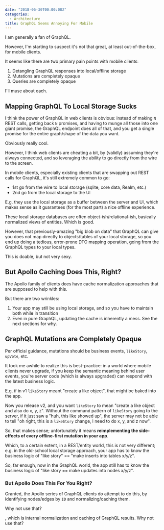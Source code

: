```yaml
---
date: "2018-06-30T00:00:00Z"
categories:
  - Architecture
title: GraphQL Seems Annoying For Mobile
---
```



I am generally a fan of GraphQL.

However, I'm starting to suspect it's not that great, at least out-of-the-box, for mobile clients.

It seems like there are two primary pain points with mobile clients:

1. Detangling GraphQL responses into local/offline storage
2. Mutations are completely opaque
3. Queries are completely opaque

I'll muse about each.

Mapping GraphQL To Local Storage Sucks
--------------------------------------

I think the power of GraphQL in web clients is obvious: instead of making `N` REST calls, getting back `N` promises, and having to munge all those into one giant promise, the GraphQL endpoint does all of that, and you get a single promise for the entire graph/shape of the data you want.

Obviously really cool.

However, I think web clients are cheating a bit, by (validly) assuming they're always connected, and so leveraging the ability to go directly from the wire to the screen.

In mobile clients, especially existing clients that are swapping out REST calls for GraphQL, it's still extremely common to go:

* 1st go from the wire to local storage (sqlite, core data, Realm, etc.)
* 2nd go from the local storage to the UI

E.g. they use the local storage as a buffer between the server and UI, which makes sense as it guarantees (for the most part) a nice offline experience.

These local storage databases are often object-ish/relational-ish, basically normalized views of entities. Which is good.

However, that previously-amazing "big blob on data" that GraphQL can give you does not map directly to objects/tables of your local storage, so you end up doing a tedious, error-prone DTO mapping operation, going from the GraphQL types to your local types.

This is doable, but not very sexy.

But Apollo Caching Does This, Right?
------------------------------------

The Apollo family of clients does have cache normalization approaches that are supposed to help with this.

But there are two wrinkles:

1. Your app may still be using local storage, and so you have to maintain both while in transition
2. Even in pure GraphQL, updating the cache is inherently a mess. See the next sections for why.

GraphQL Mutations are Completely Opaque
---------------------------------------

Per official guidance, mutations should be business events, `likeStory`, `upVote`, etc.

It took me awhile to realize this is best-practice: in a world where mobile clients never upgrade, if you keep the semantic meaning behind user events, you're server code (which is always upgraded) can respond with the latest business logic.

E.g. if in v1 `likeStory` meant "create a like object", that might be baked into the app.

Now you release v2, and you want `likeStory` to mean "create a like object and also do x, y, z". Without the command pattern of `likeStory` going to the server, if it just saw a "huh, this like showed up", the server may not be able to tell "oh right, this is a `likeStory` change, I need to do x, y, and z now".

So, that makes sense; unfortunately it means **reimplementing the side-effects of every offline-first mutation in your app**.

Which, to a certain extent, in a REST/entity world, this is not very different; e.g. in the old-school local storage approach, your app has to know the business logic of "like story" == "make inserts into tables x/y/z".

So, far enough, now in the GraphQL world, the app still has to know the business logic of "like story == make updates into nodes x/y/z".





### But Apollo Does This For You Right?

Granted, the Apollo series of GraphQL clients do attempt to do this, by identifying nodes/edges by `ID` and normalizing/caching them.

Why not use that?



, which is internal normalization and caching of GraphQL results. Why not use that?






